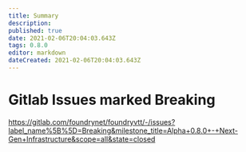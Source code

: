 ```yaml
---
title: Summary
description: 
published: true
date: 2021-02-06T20:04:03.643Z
tags: 0.8.0
editor: markdown
dateCreated: 2021-02-06T20:04:03.643Z
---
```


# Gitlab Issues marked Breaking
https://gitlab.com/foundrynet/foundryvtt/-/issues?label_name%5B%5D=Breaking&milestone_title=Alpha+0.8.0+-+Next-Gen+Infrastructure&scope=all&state=closed